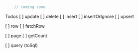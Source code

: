 


```php

    // coming soon

```


Todos
[ ] update
[ ] delete
[ ] insert
[ ] insertOrIgnore
[ ] upsert

[ ] row
[ ] fetchRow

[ ] page
[ ] getCount

[ ] query (toSql)